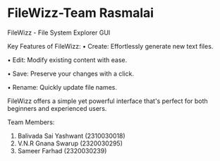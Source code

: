 # FileWizz-Team Rasmalai
FileWizz - File System Explorer GUI

Key Features of FileWizz:
• Create: Effortlessly generate new text files.

• Edit: Modify existing content with ease.

• Save: Preserve your changes with a click.

• Rename: Quickly update file names.

FileWizz offers a simple yet powerful interface that's perfect for both beginners and experienced users.

Team Members:
1. Balivada Sai Yashwant (2310030018)
2. V.N.R Gnana Swarup (2320030295)
3. Sameer Farhad (2320030239)
